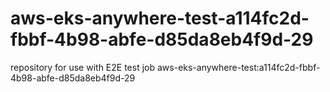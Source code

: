 # aws-eks-anywhere-test-a114fc2d-fbbf-4b98-abfe-d85da8eb4f9d-29
repository for use with E2E test job aws-eks-anywhere-test:a114fc2d-fbbf-4b98-abfe-d85da8eb4f9d-29
